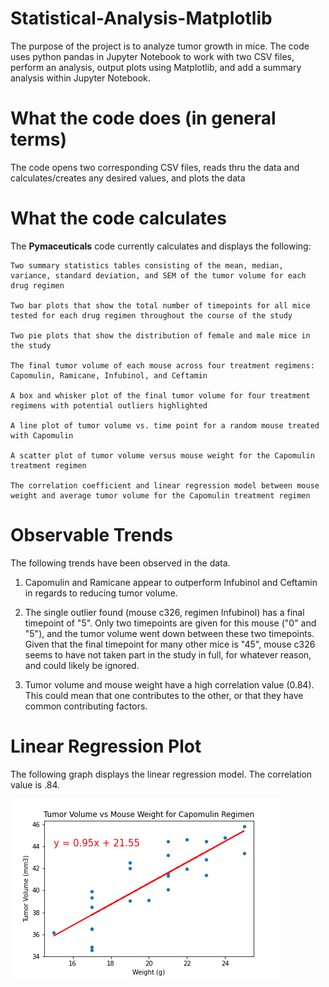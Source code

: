 # Statistical-Analysis-Matplotlib
The purpose of the project is to analyze tumor growth in mice. The code uses python pandas in Jupyter Notebook to work with two CSV files, perform an analysis, output plots using Matplotlib, and add a summary analysis within Jupyter Notebook. 

# What the code does (in general terms)
The code opens two corresponding CSV files, reads thru the data and calculates/creates any desired values, and plots the data

# What the code calculates
The **Pymaceuticals** code currently calculates and displays the following:

    Two summary statistics tables consisting of the mean, median, variance, standard deviation, and SEM of the tumor volume for each drug regimen

    Two bar plots that show the total number of timepoints for all mice tested for each drug regimen throughout the course of the study
    
    Two pie plots that show the distribution of female and male mice in the study

    The final tumor volume of each mouse across four treatment regimens: Capomulin, Ramicane, Infubinol, and Ceftamin

    A box and whisker plot of the final tumor volume for four treatment regimens with potential outliers highlighted

    A line plot of tumor volume vs. time point for a random mouse treated with Capomulin

    A scatter plot of tumor volume versus mouse weight for the Capomulin treatment regimen

    The correlation coefficient and linear regression model between mouse weight and average tumor volume for the Capomulin treatment regimen

# Observable Trends
The following trends have been observed in the data.

1) Capomulin and Ramicane appear to outperform Infubinol and Ceftamin in regards to reducing tumor volume.

2) The single outlier found (mouse c326, regimen Infubinol) has a final timepoint of "5". Only two timepoints are given for this mouse ("0" and "5"), and the tumor volume went down between these two timepoints. Given that the final timepoint for many other mice is "45", mouse c326 seems to have not taken part in the study in full, for whatever reason, and could likely be ignored.

3) Tumor volume and mouse weight have a high correlation value (0.84). This could mean that one contributes to the other, or that they have common contributing factors.

# Linear Regression Plot
The following graph displays the linear regression model. The correlation value is .84.

![LinearRegression.png](Pymaceuticals/graphs/LinearRegression.png)

